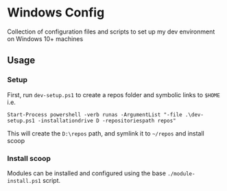 # Windows Config

Collection of configuration files and scripts to set up my dev environment on Windows 10+ machines

## Usage

### Setup

First, run `dev-setup.ps1` to create a repos folder and symbolic links to `$HOME` i.e.

```
Start-Process powershell -verb runas -ArgumentList "-file .\dev-setup.ps1 -installationdrive D -repositoriespath repos"
```

This will create the `D:\repos` path, and symlink it to `~/repos` and install scoop

### Install scoop
Modules can be installed and configured using the base `./module-install.ps1` script.

